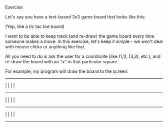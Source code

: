 Exercise

Let's say you have a text-based 3x3 game board that looks like this: 



(Yep, like a tic tac toe board)

I want to be able to keep track (and re-draw) the game board every time someone makes a move. In this exercise, let's keep it simple - we won't deal with mouse clicks or anything like that. 

All you need to do is ask the user for a coordinate (like (1,1), (3,3), etc.), and re-draw the board with an "x" in that particular square. 

For example, my program will draw the board to the screen: 

 -- -- --
|  |  |  |
 -- -- -- 
|  |  |  |
 -- -- -- 
|  |  |  |
 -- -- --

 